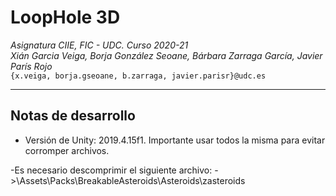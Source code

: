 LoopHole 3D
=============

*Asignatura CIIE, FIC - UDC. Curso 2020-21*  
*Xián Garcia Veiga, Borja González Seoane, Bárbara Zarraga García, Javier París Rojo*  
`{x.veiga, borja.gseoane, b.zarraga, javier.parisr}@udc.es`

-----------------------------------------------------------

## Notas de desarrollo

- Versión de Unity: 2019.4.15f1. Importante usar todos la misma para evitar corromper archivos.

-Es necesario descomprimir el siguiente archivo:
	->\Assets\Packs\BreakableAsteroids\Asteroids\zasteroids